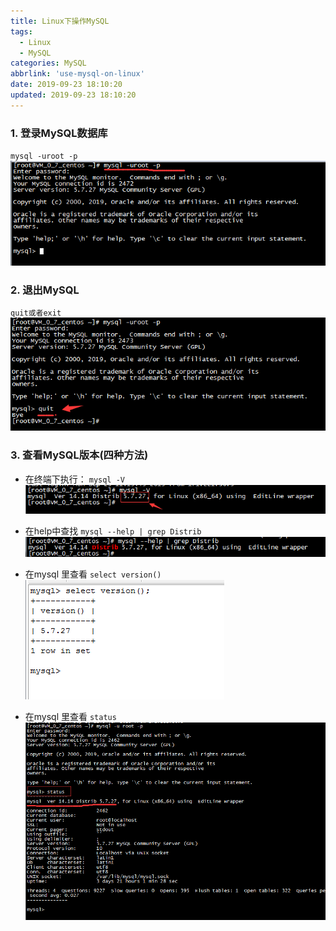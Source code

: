 ```yaml
---
title: Linux下操作MySQL
tags:
  - Linux
  - MySQL
categories: MySQL
abbrlink: 'use-mysql-on-linux'
date: 2019-09-23 18:10:20
updated: 2019-09-23 18:10:20
---
```

### 1. 登录MySQL数据库
`mysql -uroot -p`
![](/images/use_mysql_on_linux_1.png)

### 2. 退出MySQL
`quit或者exit`
![](/images/use_mysql_on_linux_2.png)

### 3. 查看MySQL版本(四种方法)

- 在终端下执行： `mysql -V`
![](/images/show_mysql_version_on_linux_1.png)

- 在help中查找 `mysql --help | grep Distrib`
![](/images/show_mysql_version_on_linux_2.png)

- 在mysql 里查看 `select version()`
![](/images/show_mysql_version_on_linux_3.png)

- 在mysql 里查看 `status`
![](/images/show_mysql_version_on_linux_4.png)